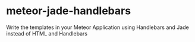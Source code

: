 meteor-jade-handlebars
======================

Write the templates in your Meteor Application using Handlebars and Jade instead of HTML and Handlebars